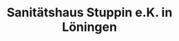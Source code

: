 ---
title: "Sanitätshaus Stuppin e.K. in Löningen"
url: /loeningen/sanitaetshaus-stuppin-e-k-in-loeningen/
shop: Sanitätshaus
---